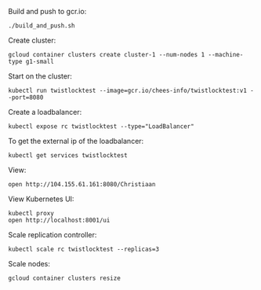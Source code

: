 Build and push to gcr.io:

    ./build_and_push.sh

Create cluster:

    gcloud container clusters create cluster-1 --num-nodes 1 --machine-type g1-small

Start on the cluster:

    kubectl run twistlocktest --image=gcr.io/chees-info/twistlocktest:v1 --port=8080

Create a loadbalancer:

    kubectl expose rc twistlocktest --type="LoadBalancer"

To get the external ip of the loadbalancer:

    kubectl get services twistlocktest

View:

    open http://104.155.61.161:8080/Christiaan

View Kubernetes UI:

    kubectl proxy
    open http://localhost:8001/ui

Scale replication controller:

    kubectl scale rc twistlocktest --replicas=3

Scale nodes:

    gcloud container clusters resize
